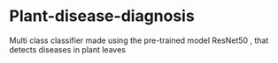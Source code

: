 # Plant-disease-diagnosis
Multi class classifier made using the pre-trained model ResNet50 , that detects diseases in plant leaves
